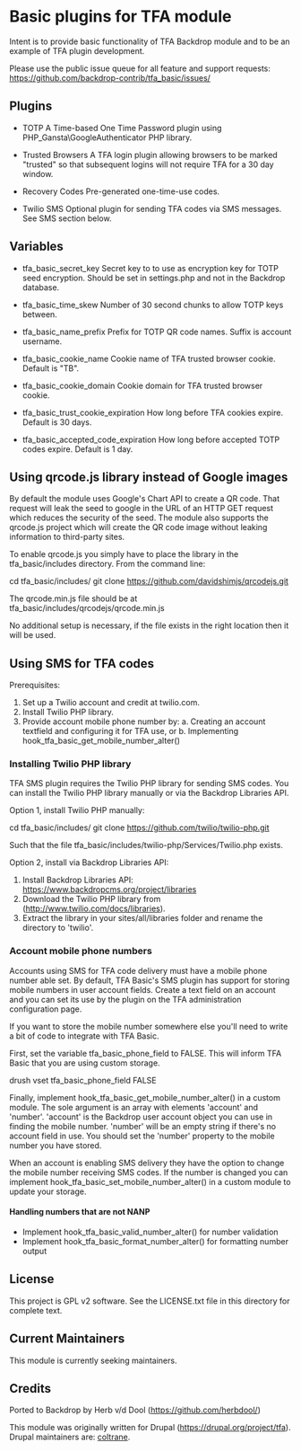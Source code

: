 # Basic plugins for TFA module

Intent is to provide basic functionality of TFA Backdrop module and to be an
example of TFA plugin development.

Please use the public issue queue for all feature and support requests:
https://github.com/backdrop-contrib/tfa_basic/issues/

## Plugins

 * TOTP
 A Time-based One Time Password plugin using PHP_Gansta\GoogleAuthenticator
 PHP library.

 * Trusted Browsers
 A TFA login plugin allowing browsers to be marked "trusted" so that subsequent
 logins will not require TFA for a 30 day window.

 * Recovery Codes
 Pre-generated one-time-use codes.

 * Twilio SMS
 Optional plugin for sending TFA codes via SMS messages. See SMS section below.

## Variables

 * tfa_basic_secret_key
 Secret key to to use as encryption key for TOTP seed encryption. Should be set
 in settings.php and not in the Backdrop database.

 * tfa_basic_time_skew
 Number of 30 second chunks to allow TOTP keys between.

 * tfa_basic_name_prefix
 Prefix for TOTP QR code names. Suffix is account username.

 * tfa_basic_cookie_name
 Cookie name of TFA trusted browser cookie. Default is "TB".

 * tfa_basic_cookie_domain
 Cookie domain for TFA trusted browser cookie.

 * tfa_basic_trust_cookie_expiration
 How long before TFA cookies expire. Default is 30 days.

 * tfa_basic_accepted_code_expiration
 How long before accepted TOTP codes expire. Default is 1 day.

## Using qrcode.js library instead of Google images

By default the module uses Google's Chart API to create a QR code. That request
will leak the seed to google in the URL of an HTTP GET request which reduces
the security of the seed. The module also supports the qrcode.js project which
will create the QR code image without leaking information to third-party sites.

To enable qrcode.js you simply have to place the library in the
tfa_basic/includes directory. From the command line:

  cd tfa_basic/includes/
  git clone https://github.com/davidshimjs/qrcodejs.git

The qrcode.min.js file should be at tfa_basic/includes/qrcodejs/qrcode.min.js

No additional setup is necessary, if the file exists in the right location then
it will be used.

## Using SMS for TFA codes

Prerequisites:

 1. Set up a Twilio account and credit at twilio.com.
 2. Install Twilio PHP library.
 3. Provide account mobile phone number by:
   a. Creating an account textfield and configuring it for TFA use, or
   b. Implementing hook_tfa_basic_get_mobile_number_alter()

### Installing Twilio PHP library

TFA SMS plugin requires the Twilio PHP library for sending SMS codes. You can
install the Twilio PHP library manually or via the Backdrop Libraries API.

Option 1, install Twilio PHP manually:

  cd tfa_basic/includes/
  git clone https://github.com/twilio/twilio-php.git

Such that the file tfa_basic/includes/twilio-php/Services/Twilio.php exists.

Option 2, install via Backdrop Libraries API:

 1. Install Backdrop Libraries API: https://www.backdropcms.org/project/libraries
 2. Download the Twilio PHP library from (http://www.twilio.com/docs/libraries).
 3. Extract the library in your sites/all/libraries folder and rename the
    directory to 'twilio'.

### Account mobile phone numbers

Accounts using SMS for TFA code delivery must have a mobile phone number able
set. By default, TFA Basic's SMS plugin has support for storing mobile numbers
in user account fields. Create a text field on an account and you can set its
use by the plugin on the TFA administration configuration page.

If you want to store the mobile number somewhere else you'll need to write a bit
of code to integrate with TFA Basic.

First, set the variable tfa_basic_phone_field to FALSE. This will inform TFA
Basic that you are using custom storage.

  drush vset tfa_basic_phone_field FALSE

Finally, implement hook_tfa_basic_get_mobile_number_alter() in a custom module.
The sole argument is an array with elements 'account' and 'number'. 'account' is
the Backdrop user account object you can use in finding the mobile number.
'number' will be an empty string if there's no account field in use. You should
set the 'number' property to the mobile number you have stored.

When an account is enabling SMS delivery they have the option to change the
mobile number receiving SMS codes. If the number is changed you can implement
hook_tfa_basic_set_mobile_number_alter() in a custom module to update your
storage.

#### Handling numbers that are not NANP

* Implement hook_tfa_basic_valid_number_alter() for number validation
* Implement hook_tfa_basic_format_number_alter() for formatting number output

## License

This project is GPL v2 software. See the LICENSE.txt file in this directory for complete text.

## Current Maintainers

This module is currently seeking maintainers.

## Credits

Ported to Backdrop by Herb v/d Dool (https://github.com/herbdool/)

This module was originally written for Drupal (https://drupal.org/project/tfa). Drupal maintainers are: [coltrane](https://www.drupal.org/u/coltrane).